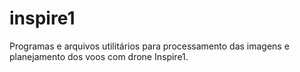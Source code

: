 # inspire1
Programas e arquivos utilitários para processamento das imagens e planejamento dos voos com drone Inspire1.
